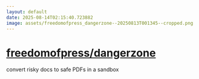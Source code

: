 ```yaml
---
layout: default
date: 2025-08-14T02:15:40.723882
image: assets/freedomofpress_dangerzone--20250813T001345--cropped.png
---
```


# [freedomofpress/dangerzone](https://github.com/freedomofpress/dangerzone)

convert risky docs to safe PDFs in a sandbox

